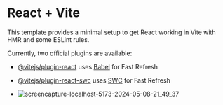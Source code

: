 # React + Vite

This template provides a minimal setup to get React working in Vite with HMR and some ESLint rules.

Currently, two official plugins are available:

- [@vitejs/plugin-react](https://github.com/vitejs/vite-plugin-react/blob/main/packages/plugin-react/README.md) uses [Babel](https://babeljs.io/) for Fast Refresh
- [@vitejs/plugin-react-swc](https://github.com/vitejs/vite-plugin-react-swc) uses [SWC](https://swc.rs/) for Fast Refresh

- ![screencapture-localhost-5173-2024-05-08-21_49_37](https://github.com/fanendrashelki/Slider/assets/58651025/0c9118f8-240c-494c-9b67-2cea5995a479)
